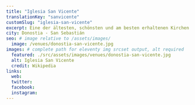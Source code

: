 ```yaml
---
title: "Iglesia San Vicente"
translationKey: "sanvicente"
customSlug: "iglesia-san-vicente"
excerpt: Eine der ältesten, schönsten und am besten erhaltenen Kirchen in San Sebastian. Ein Juwel aus dem 16. Jahrhundert im Herzen der Altstadt.
city: Donostia - San Sebastián
seo: # image relative to /assets/images/
  image: /venues/donostia-san-vicente.jpg
images: # complete path for eleventy img srcset output, alt required
  featured: ./src/assets/images/venues/donostia-san-vicente.jpg
  alt: Iglesia San Vicente
  credit: Wikipedia
links:
  web:
  twitter:
  facebook:
  instagram:
---
```

